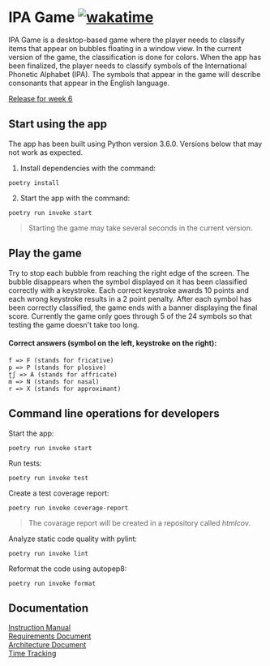 # IPA Game [![wakatime](https://wakatime.com/badge/github/iosonja/ot-harjoitustyo.svg)](https://wakatime.com/badge/github/iosonja/ot-harjoitustyo)<br>
IPA Game is a desktop-based game where the player needs to classify items that appear on bubbles floating in a window view.
In the current version of the game, the classification is done for colors.
When the app has been finalized, the player needs to classify symbols of the International Phonetic Alphabet (IPA).
The symbols that appear in the game will describe consonants that appear in the English language.

[Release for week 6](https://github.com/iosonja/ot-harjoitustyo/releases/tag/viikko6)

## Start using the app
The app has been built using Python version 3.6.0. Versions below that may not work as expected.

1. Install dependencies with the command:
```
poetry install
```
2. Start the app with the command:
```
poetry run invoke start
```
>Starting the game may take several seconds in the current version.
>

## Play the game
Try to stop each bubble from reaching the right edge of the screen. The bubble disappears when the symbol displayed
on it has been classified correctly with a keystroke. Each correct keystroke awards 10 points and each wrong keystroke
results in a 2 point penalty. After each symbol has been correctly classified, the game ends with a banner displaying
the final score. Currently the game only goes through 5 of the 24 symbols so that testing the game doesn't take too long.
#### Correct answers (symbol on the left, keystroke on the right):
```
f => F (stands for fricative)
p => P (stands for plosive)
ʈʃ => A (stands for affricate)
m => N (stands for nasal)
r => X (stands for approximant)
```



## Command line operations for developers
Start the app:
```
poetry run invoke start
```
Run tests:
```
poetry run invoke test
```
Create a test coverage report:
```
poetry run invoke coverage-report
```
>The covarage report will be created in a repository called _htmlcov_.
>
Analyze static code quality with pylint:
```
poetry run invoke lint
```
Reformat the code using autopep8:
```
poetry run invoke format
```

## Documentation

[Instruction Manual](https://github.com/iosonja/ot-harjoitustyo/blob/main/documentation/manual.md)<br>
[Requirements Document](https://github.com/iosonja/ot-harjoitustyo/blob/main/documentation/requirements-document.md)<br>
[Architecture Document](https://github.com/iosonja/ot-harjoitustyo/blob/main/documentation/architecture.md)<br>
[Time Tracking](https://github.com/iosonja/ot-harjoitustyo/blob/main/documentation/time-tracking.md)<br>
